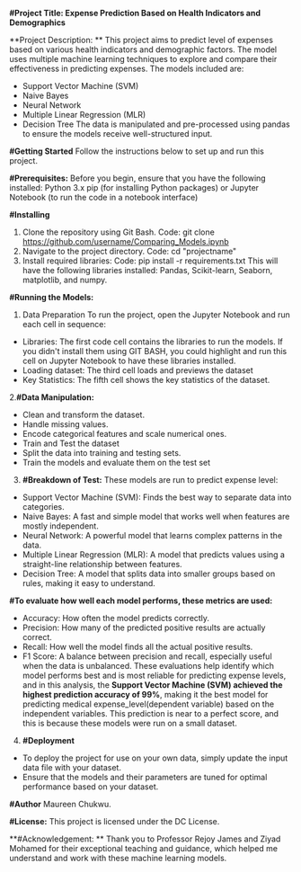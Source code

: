**#Project Title: Expense Prediction Based on Health Indicators and Demographics**

**Project Description: **
This project aims to predict level of expenses based on various health indicators and demographic factors. The model uses multiple machine learning techniques to explore and compare their effectiveness in predicting expenses.
The models included are:
- Support Vector Machine (SVM)
- Naive Bayes
- Neural Network
- Multiple Linear Regression (MLR)
- Decision Tree
The data is manipulated and pre-processed using pandas to ensure the models receive well-structured input.

**#Getting Started**
Follow the instructions below to set up and run this project.

**#Prerequisites:**
Before you begin, ensure that you have the following installed:
Python 3.x
pip (for installing Python packages) or 
Jupyter Notebook (to run the code in a notebook interface)

**#Installing**
1. Clone the repository using Git Bash.
   Code: git clone https://github.com/username/Comparing_Models.ipynb
2. Navigate to the project directory.
   Code: cd  "projectname"
3. Install required libraries:
   Code: pip install -r requirements.txt
   This will have the following libraries installed: Pandas, Scikit-learn, Seaborn, matplotlib, and numpy.

**#Running the Models:**
1. Data Preparation
To run the project, open the Jupyter Notebook and run each cell in sequence:
- Libraries: The first code cell contains the libraries to run the models. If you didn't install them using GIT BASH, you could highlight and run this cell on Jupyter Notebook to have these libraries installed.
- Loading dataset: The third cell loads and previews the dataset
- Key Statistics: The fifth cell shows the key statistics of the dataset.

2.**#Data Manipulation:**
- Clean and transform the dataset.
- Handle missing values.
- Encode categorical features and scale numerical ones.
- Train and Test the dataset
- Split the data into training and testing sets.
- Train the models and evaluate them on the test set
  
3. **#Breakdown of Test:**
These models are run to predict expense level:
- Support Vector Machine (SVM): Finds the best way to separate data into categories.
- Naive Bayes: A fast and simple model that works well when features are mostly independent.
- Neural Network: A powerful model that learns complex patterns in the data.
- Multiple Linear Regression (MLR): A model that predicts values using a straight-line relationship between features.
- Decision Tree: A model that splits data into smaller groups based on rules, making it easy to understand.
  
**#To evaluate how well each model performs, these metrics are used:**
- Accuracy: How often the model predicts correctly.
- Precision: How many of the predicted positive results are actually correct.
- Recall: How well the model finds all the actual positive results.
- F1 Score: A balance between precision and recall, especially useful when the data is 
  unbalanced.
These evaluations help identify which model performs best and is most reliable for predicting expense levels, and in this analysis, the **Support Vector Machine (SVM) achieved the highest prediction accuracy of 99%**, making it the best model for predicting medical expense_level(dependent variable) based on the independent variables. This prediction is near to a perfect score, and this is because these models were run on a small dataset.

4. **#Deployment**
- To deploy the project for use on your own data, simply update the input data file with your dataset.
- Ensure that the models and their parameters are tuned for optimal performance based on your dataset.
  
**#Author**
Maureen Chukwu.

**#License:**
This project is licensed under the DC License.

**#Acknowledgement: **
Thank you to Professor Rejoy James and Ziyad Mohamed for their exceptional teaching and guidance, which helped me understand and work with these machine learning models.
